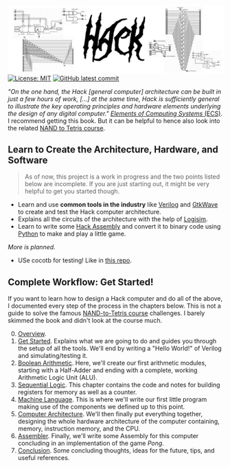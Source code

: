![](header_design.png)
[![License: MIT](https://img.shields.io/badge/License-MIT-yellow.svg)](https://opensource.org/licenses/MIT)
[![GitHub latest commit](https://badgen.net/github/last-commit/QuentinWach/HACK-CPU)](https://GitHub.com/QuentinWach/HACK-CPU/commits/main)

_"On the one hand, the Hack [general computer] architecture can be built in just a few hours of work, [...] at the same time, Hack is sufficiently general to illustrate the key operating principles and hardware elements underlying the design of any digital computer."_ [_Elements of Computing Systems_ (ECS)](https://www.nand2tetris.org/book). I recommend getting this book. But it can be helpful to hence also look into the related [NAND to Tetris course](https://www.nand2tetris.org/course). 

## Learn to Create the Architecture, Hardware, and Software
>As of now, this project is a work in progress and the two points listed below are incomplete. If you are just starting out, it might be very helpful to get you started though.

+ Learn and use **common tools in the industry** like [Verilog](https://en.wikipedia.org/wiki/Verilog) and [GtkWave](https://gtkwave.github.io/gtkwave/install/win.html) to create and test the Hack computer architecture.
+ Explains all the circuits of the architecture with the help of [Logisim](http://www.cburch.com/logisim/).
+ Learn to write some [Hack Assembly]() and convert it to binary code using [Python]() to make and play a little game.
<!--+ Learn how to use the provided emulator written in [C]() or [Python]().
+ Create an actual `.gds` mask with the [OpenLane PDK](https://openlane2.readthesrc.io/en/latest/getting_started/newcomers/index.html) and see it in [KLayout](https://www.klayout.de/).
+ Visualize/render the 3D-chip using [IC3D](https://github.com/QuentinWach/IC3D).-->
_More is planned._

+ USe cocotb for testing! Like in [this repo](https://github.com/eevaain/tiny-tpu/blob/main/test/test_is.py).

## Complete Workflow: Get Started!
If you want to learn how to design a Hack computer and do all of the above, I documented every step of the process in the chapters below. This is not a guide to solve the famous [NAND-to-Tetris course](https://www.nand2tetris.org/book) challenges. I barely skimmed the book and didn't look at the course much.

0. [Overview](./0_Overview.html).
1. [Get Started](./1_Get_Started.html). Explains what we are going to do and guides you through the setup of all the tools. We'll end by writing a "Hello World!" of Verilog and simulating/testing it.
2. [Boolean Arithmetic](./2_Boolean_Arithmetic.html). Here, we'll create our first arithmetic modules, starting with a Half-Adder and ending with a complete, working Arithmetic Logic Unit (ALU).
3. [Sequential Logic](./3_Sequential_Logic.html). This chapter contains the code and notes for building registers for memory as well as a counter.
4. [Machine Language](./4_Machine_Language.html). This is where we'll write our first little program making use of the components we defined up to this point.
5. [Computer Architecture](./5_Computer_Architecture.html). We'll then finally put everything together, designing the whole hardware architecture of the computer containing, memory, instruction memory, and the CPU.
6. [Assembler](./6_Assembler.html). Finally, we'll write some Assembly for this computer concluding in an implementation of the game _Pong_.
7. [Conclusion](./7_Conclusion.html). Some concluding thoughts, ideas for the future, tips, and useful references.
